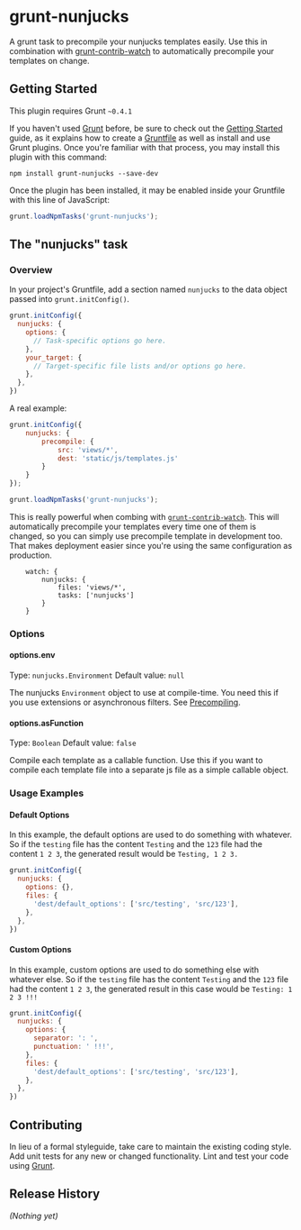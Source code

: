 # grunt-nunjucks

A grunt task to precompile your nunjucks templates easily. Use this in
combination with
[grunt-contrib-watch](https://github.com/gruntjs/grunt-contrib-watch)
to automatically precompile your templates on change.

## Getting Started
This plugin requires Grunt `~0.4.1`

If you haven't used [Grunt](http://gruntjs.com/) before, be sure to check out the [Getting Started](http://gruntjs.com/getting-started) guide, as it explains how to create a [Gruntfile](http://gruntjs.com/sample-gruntfile) as well as install and use Grunt plugins. Once you're familiar with that process, you may install this plugin with this command:

```shell
npm install grunt-nunjucks --save-dev
```

Once the plugin has been installed, it may be enabled inside your Gruntfile with this line of JavaScript:

```js
grunt.loadNpmTasks('grunt-nunjucks');
```

## The "nunjucks" task

### Overview
In your project's Gruntfile, add a section named `nunjucks` to the data object passed into `grunt.initConfig()`.

```js
grunt.initConfig({
  nunjucks: {
    options: {
      // Task-specific options go here.
    },
    your_target: {
      // Target-specific file lists and/or options go here.
    },
  },
})
```

A real example:

```js
grunt.initConfig({
    nunjucks: {
        precompile: {
            src: 'views/*',
            dest: 'static/js/templates.js'
        }
    }
});

grunt.loadNpmTasks('grunt-nunjucks');
```

This is really powerful when combing with
[`grunt-contrib-watch`](https://github.com/gruntjs/grunt-contrib-watch).
This will automatically precompile your templates every time one of
them is changed, so you can simply use precompile template in
development too. That makes deployment easier since you're using the
same configuration as production.

```
    watch: {
        nunjucks: {
            files: 'views/*',
            tasks: ['nunjucks']
        }
    }
```

### Options

#### options.env
Type: `nunjucks.Environment`
Default value: `null`

The nunjucks `Environment` object to use at compile-time. You need
this if you use extensions or asynchronous filters. See
[Precompiling](http://jlongster.github.com/nunjucks/api.html#api1).

#### options.asFunction
Type: `Boolean`
Default value: `false`

Compile each template as a callable function. Use this if you want to
compile each template file into a separate js file as a simple
callable object.

### Usage Examples

#### Default Options
In this example, the default options are used to do something with whatever. So if the `testing` file has the content `Testing` and the `123` file had the content `1 2 3`, the generated result would be `Testing, 1 2 3.`

```js
grunt.initConfig({
  nunjucks: {
    options: {},
    files: {
      'dest/default_options': ['src/testing', 'src/123'],
    },
  },
})
```

#### Custom Options
In this example, custom options are used to do something else with whatever else. So if the `testing` file has the content `Testing` and the `123` file had the content `1 2 3`, the generated result in this case would be `Testing: 1 2 3 !!!`

```js
grunt.initConfig({
  nunjucks: {
    options: {
      separator: ': ',
      punctuation: ' !!!',
    },
    files: {
      'dest/default_options': ['src/testing', 'src/123'],
    },
  },
})
```

## Contributing
In lieu of a formal styleguide, take care to maintain the existing coding style. Add unit tests for any new or changed functionality. Lint and test your code using [Grunt](http://gruntjs.com/).

## Release History
_(Nothing yet)_
